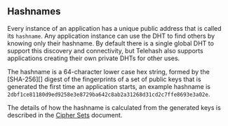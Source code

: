 ## Hashnames
Every instance of an application has a unique public address that is called
its `hashname`. Any application instance can use the DHT to find
others by knowing only their hashname. By default there is a single global
DHT to support this discovery and connectivity, but Telehash also supports applications creating their own private
DHTs for other uses.

The hashname is a 64-character lower case hex string, formed by the [SHA-256][] digest of the fingerprints of a set of public keys that is generated the first time an application starts, an example hashname is `2dbf1ce81180d9ed9258e3e8729ba642c8ab2a31268d31cd2c7ffe8693e3a02e`.

The details of how the hashname is calculated from the generated keys is described in the [Cipher Sets](cipher_sets.md#hashnames) document.

